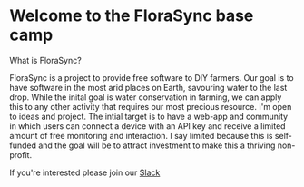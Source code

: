 #  Welcome to the FloraSync base camp

What is FloraSync?

FloraSync is a project to provide free software to DIY farmers.  Our goal is to have software in the most arid places on Earth, savouring water to the last drop.  While the inital goal is water conservation in farming, we can apply this to any other activity that requires our most precious resource.  I'm open to ideas and project.  The intial target is to have a web-app and community in which users can connect a device with an API key and receive a limited amount of free monitoring and interaction.  I say limited because this is self-funded and the goal will be to attract investment to make this a thriving non-profit.

If you're interested please join our [Slack](https://join.slack.com/t/florasync/shared_invite/zt-1utjbs7xx-zW7hBHTksFdvXddtzKeX1Q)
